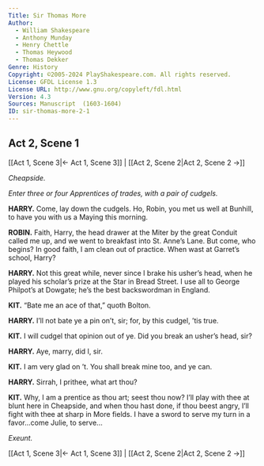 ```yaml
---
Title: Sir Thomas More
Author: 
  - William Shakespeare
  - Anthony Munday
  - Henry Chettle
  - Thomas Heywood
  - Thomas Dekker
Genre: History
Copyright: ©2005-2024 PlayShakespeare.com. All rights reserved.
License: GFDL License 1.3
License URL: http://www.gnu.org/copyleft/fdl.html
Version: 4.3
Sources: Manuscript  (1603-1604)
ID: sir-thomas-more-2-1
---
```


## Act 2, Scene 1
[[Act 1, Scene 3|← Act 1, Scene 3]] | [[Act 2, Scene 2|Act 2, Scene 2 →]]

*Cheapside.*

*Enter three or four Apprentices of trades, with a pair of cudgels.*

**HARRY.**
Come, lay down the cudgels. Ho, Robin, you met us well at Bunhill, to have you with us a Maying this morning.

**ROBIN.**
Faith, Harry, the head drawer at the Miter by the great Conduit called me up, and we went to breakfast into St. Anne’s Lane. But come, who begins? In good faith, I am clean out of practice. When wast at Garret’s school, Harry?

**HARRY.**
Not this great while, never since I brake his usher’s head, when he played his scholar’s prize at the Star in Bread Street. I use all to George Philpot’s at Dowgate; he’s the best backswordman in England.

**KIT.**
“Bate me an ace of that,” quoth Bolton.

**HARRY.**
I’ll not bate ye a pin on’t, sir; for, by this cudgel, ’tis true.

**KIT.**
I will cudgel that opinion out of ye. Did you break an usher’s head, sir?

**HARRY.**
Aye, marry, did I, sir.

**KIT.**
I am very glad on ’t. You shall break mine too, and ye can.

**HARRY.**
Sirrah, I prithee, what art thou?

**KIT.**
Why, I am a prentice as thou art; seest thou now? I’ll play with thee at blunt here in Cheapside, and when thou hast done, if thou beest angry, I’ll fight with thee at sharp in More fields. I have a sword to serve my turn in a favor...come Julie, to serve...

*Exeunt.*

[[Act 1, Scene 3|← Act 1, Scene 3]] | [[Act 2, Scene 2|Act 2, Scene 2 →]]